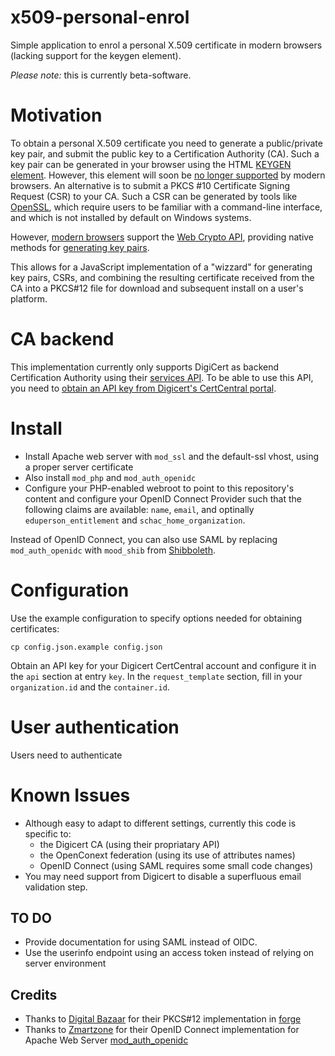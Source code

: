 # x509-personal-enrol

Simple application to enrol a personal X.509 certificate in modern browsers (lacking support for the keygen element).

_Please note:_ this is currently beta-software. 

# Motivation

To obtain a personal X.509 certificate you need to generate a public/private key pair, and submit the public key to a Certification Authority (CA).
Such a key pair can be generated in your browser using the HTML [KEYGEN element](https://developer.mozilla.org/en-US/docs/Web/HTML/Element/keygen).
However, this element will soon be [no longer supported](https://lists.w3.org/Archives/Public/public-html/2016Jun/0001.html) by modern browsers.
An alternative is to submit a PKCS #10 Certificate Signing Request (CSR) to your CA.
Such a CSR can be generated by tools like [OpenSSL](openssl.org), which require users to be familiar with a command-line interface,
and which is not installed by default on Windows systems.

However,
[modern browsers](https://developer.mozilla.org/en-US/docs/Web/HTML/Element/keygen#Browser_compatibility)
support the [Web Crypto API](https://developer.mozilla.org/en-US/docs/Web/API/Web_Crypto_API), providing native methods for
[generating key pairs](https://developer.mozilla.org/en-US/docs/Web/API/SubtleCrypto/generateKey).

This allows for a JavaScript implementation of a "wizzard" for generating key pairs, CSRs,
and combining the resulting certificate received from the CA into a PKCS#12 file for download and subsequent install on a user's platform.

# CA backend

This implementation currently only supports DigiCert as backend Certification Authority using their [services API](https://dev.digicert.com/services-api/).
To be able to use this API, you need to [obtain an API key from Digicert's CertCentral portal](https://www.digicert.com/secure/automation/api-keys/).

# Install

- Install Apache web server with `mod_ssl` and the default-ssl vhost, using a proper server certificate
- Also install `mod_php` and `mod_auth_openidc`
- Configure your PHP-enabled webroot to point to this repository's content and configure your OpenID Connect Provider such that the following claims are available:
`name`, `email`, and optinally `eduperson_entitlement` and `schac_home_organization`.

Instead of OpenID Connect, you can also use SAML by replacing `mod_auth_openidc` with `mood_shib` from [Shibboleth](https://wiki.shibboleth.net/confluence/display/CONCEPT/Home).


# Configuration

Use the example configuration to specify options needed for obtaining certificates:

    cp config.json.example config.json
    
Obtain an API key for your Digicert CertCentral account and configure it in the `api` section at entry `key`.
In the `request_template` section, fill in your `organization.id` and the `container.id`.

# User authentication

Users need to authenticate

# Known Issues

- Although easy to adapt to different settings, currently this code is specific to:
  - the Digicert CA (using their propriatary API)
  - the OpenConext federation (using its use of attributes names)
  - OpenID Connect (using SAML requires some small code changes)
- You may need support from Digicert to disable a superfluous email validation step.

## TO DO

- Provide documentation for using SAML instead of OIDC.
- Use the userinfo endpoint using an access token instead of relying on server environment

## Credits

- Thanks to [Digital Bazaar](https://digitalbazaar.com) for their PKCS#12 implementation in [forge](https://github.com/digitalbazaar/forge)
- Thanks to [Zmartzone](https://www.zmartzone.eu) for their OpenID Connect implementation for Apache Web Server [mod_auth_openidc](https://github.com/zmartzone/mod_auth_openidc)
